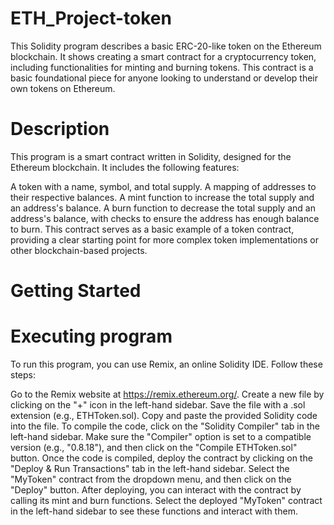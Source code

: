 # ETH_Project-token
This Solidity program describes a basic ERC-20-like token on the Ethereum blockchain. It shows creating a smart contract for a cryptocurrency token, including functionalities for minting and burning tokens. This contract is a basic foundational piece for anyone looking to understand or develop their own tokens on Ethereum.
# Description
This program is a smart contract written in Solidity, designed for the Ethereum blockchain. It includes the following features:

A token with a name, symbol, and total supply.
A mapping of addresses to their respective balances.
A mint function to increase the total supply and an address's balance.
A burn function to decrease the total supply and an address's balance, with checks to ensure the address has enough balance to burn.
This contract serves as a basic example of a token contract, providing a clear starting point for more complex token implementations or other blockchain-based projects.
# Getting Started
# Executing program
To run this program, you can use Remix, an online Solidity IDE. Follow these steps:

Go to the Remix website at https://remix.ethereum.org/.
Create a new file by clicking on the "+" icon in the left-hand sidebar. Save the file with a .sol extension (e.g., ETHToken.sol).
Copy and paste the provided Solidity code into the file.
To compile the code, click on the "Solidity Compiler" tab in the left-hand sidebar. Make sure the "Compiler" option is set to a compatible version (e.g., "0.8.18"), and then click on the "Compile ETHToken.sol" button.
Once the code is compiled, deploy the contract by clicking on the "Deploy & Run Transactions" tab in the left-hand sidebar. Select the "MyToken" contract from the dropdown menu, and then click on the "Deploy" button.
After deploying, you can interact with the contract by calling its mint and burn functions. Select the deployed "MyToken" contract in the left-hand sidebar to see these functions and interact with them.
